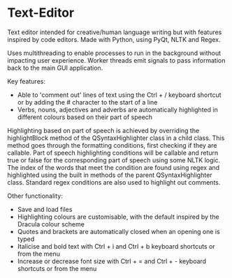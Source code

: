 # Text-Editor
Text editor intended for creative/human language writing but with features inspired by code editors. Made with Python, using PyQt, NLTK and Regex. 

Uses multithreading to enable processes to run in the background without impacting user experience. Worker threads emit signals to pass information back to the main GUI application.

Key features:
- Able to 'comment out' lines of text using the Ctrl + / keyboard shortcut or by adding the # character to the start of a line
- Verbs, nouns, adjectives and adverbs are automatically highlighted in different colours based on their part of speech

Highlighting based on part of speech is achieved by overriding the highlightBlock method of the QSyntaxHighlighter class in a child class. This method goes through the formatting conditions, first checking if they are callable. Part of speech highlighting conditions will be callable and return true or false for the corresponding part of speech using some NLTK logic. The index of the words that meet the condition are found using regex and highlighted using the built in methods of the parent QSyntaxHighlighter class. Standard regex conditions are also used to highlight out comments.

Other functionality:
- Save and load files
- Highlighting colours are customisable, with the default inspired by the Dracula colour scheme
- Quotes and brackets are automatically closed when an opening one is typed
- Italicise and bold text with Ctrl + i and Ctrl + b keyboard shortcuts or from the menu
- Increase or decrease font size with Ctrl + = and Ctrl + - keyboard shortcuts or from the menu
